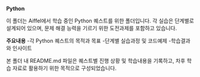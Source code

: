 **Python**

이 폴더는 Aiffel에서 학습 중인 Python 퀘스트를 위한 폴더입니다. 각 실습은 단계별로 설계되어 있으며, 문제 해결 능력을 기르기 위한 도전과제를 포함하고 있습니다.

**주요내용**
-각 Python 퀘스트의 목적과 목표
-단계별 실습과정 및 코드예제
-학습결과와 인사이트

본 폴더 내 README.md 파일은 퀘스트별 진행 상황 및 학습내용을 기록하고, 차후 학습 자료로 활용하기 위한 목적으로 구성되었습니다.
